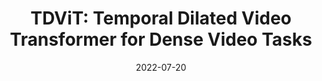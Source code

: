 ---
title: 'TDViT: Temporal Dilated Video Transformer for Dense Video Tasks'
external_link: project/tdvit/tdvit.html

date: "2022-07-20"

summary: Guanxiong Sun, Yang Hua, Guosheng Hu, Neil Robertson <br> in ECCV 2022
tags:
- Video Object Detection

links:
- icon: file-pdf
  icon_pack: fas
  name: Paper
  url: https://ojs.aaai.org/index.php/AAAI/article/view/16365
- icon: file-powerpoint
  icon_pack: fas
  name: Project page
  url: project/tdvit/tdvit.html
url_code: ""
url_slides: ""
url_video: ""
---